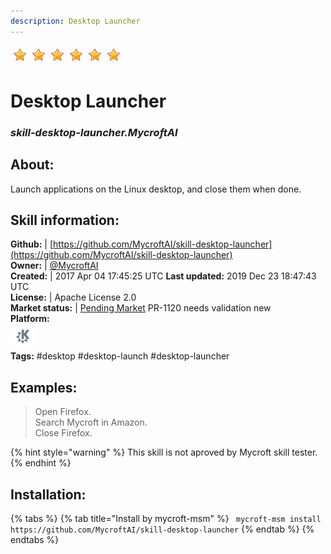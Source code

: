 ```yaml
--- 
description: Desktop Launcher
---
```


![](../.gitbook/assets/star.png)![](../.gitbook/assets/star.png)![](../.gitbook/assets/star.png)![](../.gitbook/assets/star.png)![](../.gitbook/assets/star.png)![](../.gitbook/assets/star.png)  
# Desktop Launcher  
### _skill-desktop-launcher.MycroftAI_  
## About:  
Launch applications on the Linux desktop, and close them when done.

## Skill information:  
**Github:** | [https://github.com/MycroftAI/skill-desktop-launcher](https://github.com/MycroftAI/skill-desktop-launcher)  
**Owner:** | [@MycroftAI](https://github.com/MycroftAI)  
**Created:** | 2017 Apr 04 17:45:25 UTC  **Last updated:** 2019 Dec 23 18:47:43 UTC  
**License:** | Apache License 2.0  
**Market status:** | [Pending Market](https://market.mycroft.ai/skill/) PR-1120 needs validation new  
**Platform:**  
 ![](../.gitbook/assets/kde.png)   
**Tags:** \#desktop \#desktop-launch \#desktop-launcher   
## Examples:  
> Open Firefox.  
> Search Mycroft in Amazon.  
> Close Firefox.  
  
{% hint style="warning" %}
This skill is not aproved by Mycroft skill tester.
{% endhint %}
    
## Installation:  
{% tabs %}
{% tab title="Install by mycroft-msm" %}
``` mycroft-msm install https://github.com/MycroftAI/skill-desktop-launcher```
{% endtab %}
  {% endtabs %}
  